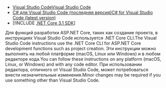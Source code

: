 * [<span data-ttu-id="d45c5-101">Visual Studio Code</span><span class="sxs-lookup"><span data-stu-id="d45c5-101">Visual Studio Code</span></span>](https://code.visualstudio.com/download)
* [<span data-ttu-id="d45c5-102">C# для Visual Studio Code (последняя версия)</span><span class="sxs-lookup"><span data-stu-id="d45c5-102">C# for Visual Studio Code (latest version)</span></span>](https://marketplace.visualstudio.com/items?itemName=ms-dotnettools.csharp)
* [!INCLUDE [.NET Core 3.1 SDK](~/includes/3.1-SDK.md)]

<span data-ttu-id="d45c5-103">Для функций разработки ASP.NET Core, таких как создание проекта, в инструкциях Visual Studio Code используется .NET Core CLI.</span><span class="sxs-lookup"><span data-stu-id="d45c5-103">The Visual Studio Code instructions use the .NET Core CLI for ASP.NET Core development functions such as project creation.</span></span> <span data-ttu-id="d45c5-104">Эти инструкции можно выполнять на любой платформе (macOS, Linux или Windows) и в любом редакторе кода.</span><span class="sxs-lookup"><span data-stu-id="d45c5-104">You can follow these instructions on any platform (macOS, Linux, or Windows) and with any code editor.</span></span> <span data-ttu-id="d45c5-105">При использовании редактора, отличного от Visual Studio Code, может потребоваться внести незначительные изменения.</span><span class="sxs-lookup"><span data-stu-id="d45c5-105">Minor changes may be required if you use something other than Visual Studio Code.</span></span>
